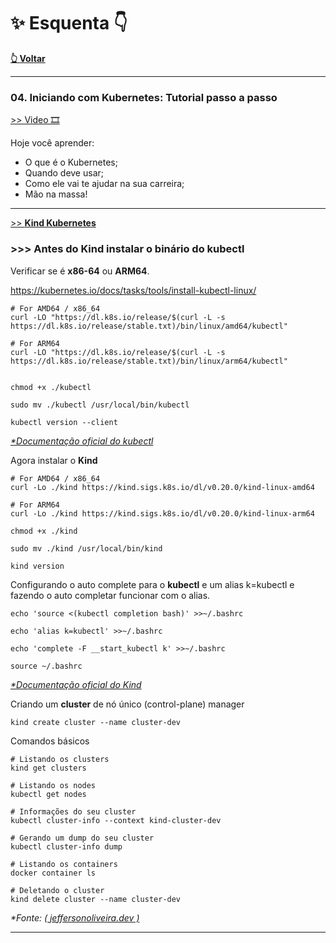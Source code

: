  #  ✨ **Esquenta**  👇 

[**👆 Voltar**](https://github.com/vladimirpezzole/Imersao-FullCycle-13)
*************
### **04. Iniciando com Kubernetes: Tutorial passo a passo**

[>> Video 🎞️](https://youtu.be/IeB9_PSGp6k)

Hoje você aprender:
- O que é o Kubernetes;
- Quando deve usar;
- Como ele vai te ajudar na sua carreira;
- Mão na massa!

<hr>

[>> **Kind Kubernetes**](https://kind.sigs.k8s.io/)

### >>> Antes do **Kind** instalar o binário do **kubectl**


Verificar se é **x86-64** ou **ARM64**.

https://kubernetes.io/docs/tasks/tools/install-kubectl-linux/

```
# For AMD64 / x86_64
curl -LO "https://dl.k8s.io/release/$(curl -L -s https://dl.k8s.io/release/stable.txt)/bin/linux/amd64/kubectl"

# For ARM64
curl -LO "https://dl.k8s.io/release/$(curl -L -s https://dl.k8s.io/release/stable.txt)/bin/linux/arm64/kubectl"


chmod +x ./kubectl

sudo mv ./kubectl /usr/local/bin/kubectl

kubectl version --client
```
[_*Documentação oficial do kubectl_](https://kubernetes.io/docs/tasks/tools/install-kubectl-linux/)


Agora instalar o **Kind**

```
# For AMD64 / x86_64
curl -Lo ./kind https://kind.sigs.k8s.io/dl/v0.20.0/kind-linux-amd64

# For ARM64
curl -Lo ./kind https://kind.sigs.k8s.io/dl/v0.20.0/kind-linux-arm64

chmod +x ./kind

sudo mv ./kind /usr/local/bin/kind

kind version
```
Configurando o auto complete para o **kubectl** e um alias k=kubectl e fazendo o auto completar funcionar com o alias.

```
echo 'source <(kubectl completion bash)' >>~/.bashrc

echo 'alias k=kubectl' >>~/.bashrc

echo 'complete -F __start_kubectl k' >>~/.bashrc

source ~/.bashrc
```
[_*Documentação oficial do Kind_](https://kind.sigs.k8s.io/docs/user/quick-start/#installation)

Criando um **cluster** de nó único (control-plane) manager

```
kind create cluster --name cluster-dev
```

Comandos básicos

```
# Listando os clusters
kind get clusters

# Listando os nodes
kubectl get nodes

# Informações do seu cluster
kubectl cluster-info --context kind-cluster-dev

# Gerando um dump do seu cluster
kubectl cluster-info dump

# Listando os containers
docker container ls

# Deletando o cluster
kind delete cluster --name cluster-dev
```
_*Fonte: [( jeffersonoliveira.dev )](https://jeffersonoliveira.dev/instalando-o-kind-no-linux-kubernetes-em-localhost/)_
<hr> 
